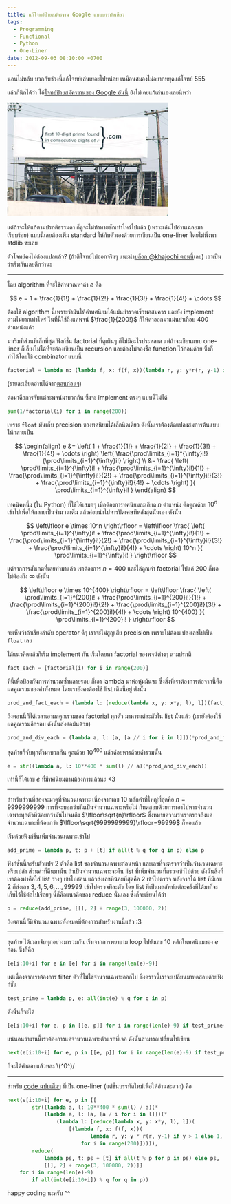 ```yaml
---
title: แก้โจทย์ป้ายสมัครงาน Google แบบบรรทัดเดียว
tags:
  - Programming
  - Functional
  - Python
  - One-Liner
date: 2012-09-03 08:10:00 +0700
---
```


นอนไม่หลับ บวกกับช่วงนี้แก้โจทย์เล่นเยอะไปหน่อย เหมือนสมองไม่อยากหยุดแก้โจทย์ 555

แล้วก็นึกได้ว่า ไอ้[โจทย์ป้ายสมัครงานของ Google อันนี้][google viral recruit billboard] ยังไม่เคยแก้เล่นเองเลยนี่หว่า

![](/images/Billboard_1.jpg)

แต่ถ้าจะให้แก้ตามปรกติธรรมดา ก็ดูจะไม่ท้าทายซักเท่าไหร่ไปแล้ว (เพราะเล่นไปอ่านเฉลยมาเรียบร้อย) แบบนี้เลยต้องเพิ่ม standard ให้กับตัวเองด้วยการเขียนเป็น one-liner โดยไม่พึ่งพา stdlib ซะเลย

ตัวโจทย์คงไม่ต้องแปลแล้ว? (ถ้าตีโจทย์ไม่ออกจริงๆ แนะนำ[บล็อก @khajochi ตอนนี้][@khajochi solution]เลย) เอาเป็นว่าเริ่มกันเลยดีกว่านะ

---

โดย algorithm ที่จะใช้คำนวณหาค่า $e$ คือ

$$
    e = 1 + \frac{1}{1!} + \frac{1}{2!} + \frac{1}{3!} + \frac{1}{4!} + \cdots
$$

ต้องใช้ algorithm นี้เพราะว่ามันให้ค่าทศนิยมได้แม่นยำรวดเร็วพอสมควร และยัง implement ตามไม่ยากเท่าไหร่ ในที่นี้ใช้ถึงแค่พจน์ $\frac{1}{200!}$ ก็ให้ค่าออกมาแม่นยำเกือบ 400 ตำแหน่งแล้ว

มาเริ่มที่ส่วนที่เล็กที่สุด ฟังก์ชั่น factorial ที่ดูเผินๆ ก็ไม่มีอะไรประหลาด แต่ถ้าจะเขียนแบบ one-liner ก็เลี่ยงไม่ได้ที่จะต้องเขียนเป็น recursion และต้องไม่จองชื่อ function ไว้ก่อนด้วย ซึ่งก็ทำได้โดยใช้ combinator แบบนี้

``` python
factorial = lambda n: (lambda f, x: f(f, x))(lambda r, y: y*r(r, y-1) if y > 1 else 1, n)
```

(รายละเอียดอ่านได้จาก[ตอนก่อนๆ][recursion lambda])

ต่อมาคือการจับแต่ละพจน์มาบวกกัน ซึ่งจะ implement ตรงๆ แบบนี้ไม่ได้

``` python
sum(1/factorial(i) for i in range(200))
```

เพราะ `float` มันเก็บ precision ของทศนิยมได้เล็กนิดเดียว ดังนั้นเราต้องดัดแปลงสมการต้นแบบให้กลายเป็น

$$ \begin{align}
    e &= \left( 1 + \frac{1}{1!} + \frac{1}{2!} + \frac{1}{3!} + \frac{1}{4!} + \cdots \right) \left( \frac{\prod\limits_{i=1}^{\infty}i!}{\prod\limits_{i=1}^{\infty}i!} \right) \\
      &= \frac{ \left( \prod\limits_{i=1}^{\infty}i!  + \frac{\prod\limits_{i=1}^{\infty}i!}{1!} + \frac{\prod\limits_{i=1}^{\infty}i!}{2!} + \frac{\prod\limits_{i=1}^{\infty}i!}{3!} + \frac{\prod\limits_{i=1}^{\infty}i!}{4!} + \cdots \right) }{ \prod\limits_{i=1}^{\infty}i! }
\end{align} $$

เทคนิคหนึ่ง (ใน Python) ที่ใช้ได้เสมอๆ เมื่อต้องการทศนิยมละเอียด $n$ ตำแหน่ง คือคูณด้วย $10^n$ เข้าไปเพื่อให้กลายเป็นจำนวนเต็ม แล้วค่อยนำไปหารปัดเศษทีหลังสุดนั่นเอง ดังนั้น

$$
    \left\lfloor e \times 10^n \right\rfloor = \left\lfloor \frac{ \left( \prod\limits_{i=1}^{\infty}i!  + \frac{\prod\limits_{i=1}^{\infty}i!}{1!} + \frac{\prod\limits_{i=1}^{\infty}i!}{2!} + \frac{\prod\limits_{i=1}^{\infty}i!}{3!} + \frac{\prod\limits_{i=1}^{\infty}i!}{4!} + \cdots \right) 10^n }{ \prod\limits_{i=1}^{\infty}i! } \right\rfloor
$$

แต่จากการสังเกตที่เคยทำมาแล้ว เราต้องการ $n=400$ และไล่คูณค่า factorial ไปแค่ $200$ ก็พอ ไม่ต้องถึง $\infty$ ดังนั้น

$$
    \left\lfloor e \times 10^{400} \right\rfloor = \left\lfloor \frac{ \left( \prod\limits_{i=1}^{200}i!  + \frac{\prod\limits_{i=1}^{200}i!}{1!} + \frac{\prod\limits_{i=1}^{200}i!}{2!} + \frac{\prod\limits_{i=1}^{200}i!}{3!} + \frac{\prod\limits_{i=1}^{200}i!}{4!} + \cdots \right) 10^{400} }{ \prod\limits_{i=1}^{200}i! } \right\rfloor
$$

จะเห็นว่าถ้าเรียงลำดับ operator ดีๆ เราจะไม่สูญเสีย precision เพราะไม่ต้องแปลงเลขไปเป็น `float` เลย

ได้แนวคิดแล้วก็เริ่ม implement กัน เริ่มโดยหา factorial ของพจน์ต่างๆ ตามปรกติ

``` python
fact_each = [factorial(i) for i in range(200)]
```

ทีนี้เพื่อป้องกันการคำนวณซ้ำหลายรอบ ก็เอา lambda มาห่อหุ้มมันซะ ซึ่งสิ่งที่เราต้องการต่อจากนี้คือผลคูณรวมของค่าทั้งหมด โดยเรายังคงต้องใช้ list เดิมนี้อยู่ ดังนั้น

``` python
prod_and_fact_each = (lambda l: [reduce(lambda x, y: x*y, l), l])(fact_each)
```

ถึงตอนนี้ก็ได้เวลาเอาผลคูณรวมของ factorial ทุกตัว มาหารแต่ละตัวใน list นั้นแล้ว (เรายังต้องใช้ผลคูณรวมอีกรอบ ดังนั้นส่งต่อมันด้วย)

``` python
prod_and_div_each = (lambda a, l: [a, [a // i for i in l]])(*prod_and_fact_each)
```

สุดท้ายก็จับทุกตัวมาบวกกัน คูณด้วย $10^{400}$ แล้วค่อยหารด้วยค่ารวมนั้น

``` python
e = str((lambda a, l: 10**400 * sum(l) // a)(*prod_and_div_each))
```

เท่านี้ก็ได้เลข $e$ ที่มีทศนิยมตามต้องการแล้วนะ <3

---

สำหรับส่วนที่สองจะมาดูที่จำนวนเฉพาะ เนื่องจากเลข 10 หลักค่าที่ใหญ่ที่สุดคือ $n=9999999999$ การที่จะบอกว่ามันเป็นจำนวนเฉพาะหรือไม่ ก็ทดสอบด้วยการเอาไปหารจำนวนเฉพาะทุกตัวที่น้อยกว่ามันไปจนถึง $\lfloor\sqrt{n}\rfloor$ ซึ่งหมายความว่าเราตรวจถึงแค่จำนวนเฉพาะที่น้อยกว่า $\lfloor\sqrt{9999999999}\rfloor=99999$ ก็พอแล้ว

เริ่มด้วยฟังก์ชั่นเพิ่มจำนวนเฉพาะเข้าไป

``` python
add_prime = lambda p, t: p + [t] if all(t % q for q in p) else p
```

ฟังก์ชั่นนี้จะรับตัวแปร 2 ตัวคือ list ของจำนวนเฉพาะก่อนหน้า และเลขที่จะตรวจว่าเป็นจำนวนเฉพาะหรือเปล่า ส่วนค่าที่คืนมานั้น ถ้าเป็นจำนวนเฉพาะจะคืน list ที่เพิ่มจำนวนที่ตรวจเข้าไปด้วย ดังนั้นสิ่งที่เราต้องทำคือใส่ list ว่างๆ เข้าไปก่อน แล้วส่งเลขที่น้อยที่สุดคือ $2$ เข้าไปตรวจ หลังจากได้ list ที่มีเลข $2$ ก็ส่งเลข $3,4,5,6,...,99999$ เข้าไปตรวจทีละตัว โดย list ที่เป็นผลลัพท์แต่ละครั้งที่ได้มาก็จะเก็บไว้ใช้ต่อไปเรื่อยๆ นี่ก็คือแนวคิดของ reduce นั่นเอง ซึ่งก็จะเขียนได้ว่า

``` python
p = reduce(add_prime, [[], 2] + range(3, 100000, 2))
```

ถึงตอนนี้ก็มีจำนวนเฉพาะทั้งหมดที่ต้องการสำหรับงานนี้แล้ว :3

---

สุดท้าย ได้เวลาจับทุกอย่างมารวมกัน เริ่มจากการพยายาม loop ไปยังเลข 10 หลักในทศนิยมของ $e$ ก่อน ซึ่งก็คือ

``` python
[e[i:10+i] for e in [e] for i in range(len(e)-9)]
```

แต่เนื่องจากเราต้องการ filter ตัวที่ไม่ใช่จำนวนเฉพาะออกไป ซึ่งคราวนี้เราจะเปลี่ยนมาทดสอบด้วยฟังก์ชั่น

``` python
test_prime = lambda p, e: all(int(e) % q for q in p)
```

ดังนั้นก็จะได้

``` python
[e[i:10+i] for e, p in [[e, p]] for i in range(len(e)-9) if test_prime(p, e[i:10+i])]
```

แน่นอนว่างานนี้เราต้องการแค่จำนวนเฉพาะตัวแรกที่เจอ ดังนั้นสามารถเปลี่ยนไปเขียน

``` python
next(e[i:10+i] for e, p in [[e, p]] for i in range(len(e)-9) if test_prime(p, e[i:10+i]))
```

ก็จะได้คำตอบแล้วหละ \\(^0^)/

---

สำหรับ [code ฉบับเต็มๆ][one-liner solution] ที่เป็น one-liner (แต่ขึ้นบรรทัดใหม่เพื่อให้อ่านสะดวก) คือ

``` python
next(e[i:10+i] for e, p in [[
        str((lambda a, l: 10**400 * sum(l) / a)(*
            (lambda a, l: [a, [a / i for i in l]])(*
                (lambda l: [reduce(lambda x, y: x*y, l), l])(
                    [(lambda f, x: f(f, x))(
                           lambda r, y: y * r(r, y-1) if y > 1 else 1, i)
                        for i in range(200)])))),
        reduce(
            lambda ps, t: ps + [t] if all(t % p for p in ps) else ps,
            [[], 2] + range(3, 100000, 2))]]
    for i in range(len(e)-9)
        if all(int(e[i:10+i]) % q for q in p))
```

happy coding นะครับ ^^


[google viral recruit billboard]: //googleblog.blogspot.com/2004/07/warning-we-brake-for-number-theory.html
[@khajochi solution]: //www.khajochi.com/2008/12/official-google-blog-warning-we-brake.html
[recursion lambda]: //neizod.blogspot.com/2012/08/recursion-lambda.html
[one-liner solution]: //gist.github.com/3605921
